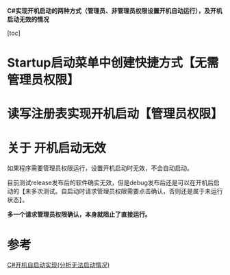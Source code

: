**C#实现开机启动的两种方式（管理员、非管理员权限设置开机自动运行），及开机启动无效的情况**

[toc]

# Startup启动菜单中创建快捷方式【无需管理员权限】



# 读写注册表实现开机启动【管理员权限】

# 关于 开机启动无效

如果程序需要管理员权限运行，设置开机启动时无效，不会自动启动。

目前测试release发布后的软件确实无效，但是debug发布后还是可以在开机后启动的【未多次测试。自启动时请求管理员权限需要点击确认，否则还是属于未运行状态】。

**多一个请求管理员权限确认，本身就阻止了直接运行。**

# 参考

[C#开机自启动实现(分析无法启动情况)](https://blog.csdn.net/ErErFei/article/details/50629189)